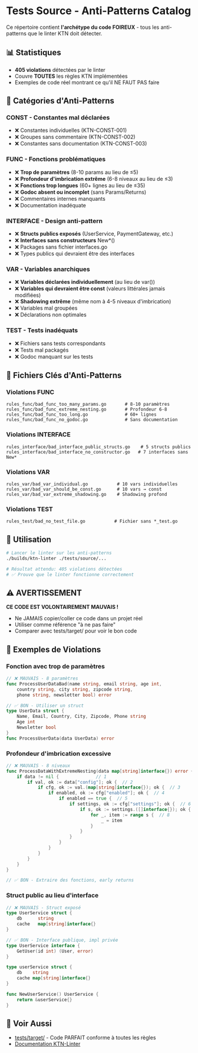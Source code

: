 # Tests Source - Anti-Patterns Catalog

Ce répertoire contient **l'archétype du code FOIREUX** - tous les anti-patterns que le linter KTN doit détecter.

## 📊 Statistiques

- **405 violations** détectées par le linter
- Couvre **TOUTES** les règles KTN implémentées
- Exemples de code réel montrant ce qu'il NE FAUT PAS faire

## 🔴 Catégories d'Anti-Patterns

### CONST - Constantes mal déclarées
- ❌ Constantes individuelles (KTN-CONST-001)
- ❌ Groupes sans commentaire (KTN-CONST-002)
- ❌ Constantes sans documentation (KTN-CONST-003)

### FUNC - Fonctions problématiques
- ❌ **Trop de paramètres** (8-10 params au lieu de ≤5)
- ❌ **Profondeur d'imbrication extrême** (6-8 niveaux au lieu de ≤3)
- ❌ **Fonctions trop longues** (60+ lignes au lieu de ≤35)
- ❌ **Godoc absent ou incomplet** (sans Params/Returns)
- ❌ Commentaires internes manquants
- ❌ Documentation inadéquate

### INTERFACE - Design anti-pattern
- ❌ **Structs publics exposés** (UserService, PaymentGateway, etc.)
- ❌ **Interfaces sans constructeurs** New*()
- ❌ Packages sans fichier interfaces.go
- ❌ Types publics qui devraient être des interfaces

### VAR - Variables anarchiques
- ❌ **Variables déclarées individuellement** (au lieu de var())
- ❌ **Variables qui devraient être const** (valeurs littérales jamais modifiées)
- ❌ **Shadowing extrême** (même nom à 4-5 niveaux d'imbrication)
- ❌ Variables mal groupées
- ❌ Déclarations non optimales

### TEST - Tests inadéquats
- ❌ Fichiers sans tests correspondants
- ❌ Tests mal packagés
- ❌ Godoc manquant sur les tests

## 📁 Fichiers Clés d'Anti-Patterns

### Violations FUNC
```
rules_func/bad_func_too_many_params.go       # 8-10 paramètres
rules_func/bad_func_extreme_nesting.go       # Profondeur 6-8
rules_func/bad_func_too_long.go              # 60+ lignes
rules_func/bad_func_no_godoc.go              # Sans documentation
```

### Violations INTERFACE
```
rules_interface/bad_interface_public_structs.go    # 5 structs publics
rules_interface/bad_interface_no_constructor.go   # 7 interfaces sans New*
```

### Violations VAR
```
rules_var/bad_var_individual.go           # 10 vars individuelles
rules_var/bad_var_should_be_const.go      # 10 vars → const
rules_var/bad_var_extreme_shadowing.go    # Shadowing profond
```

### Violations TEST
```
rules_test/bad_no_test_file.go           # Fichier sans *_test.go
```

## 🎯 Utilisation

```bash
# Lancer le linter sur les anti-patterns
./builds/ktn-linter ./tests/source/...

# Résultat attendu: 405 violations détectées
# ✅ Prouve que le linter fonctionne correctement
```

## ⚠️ AVERTISSEMENT

**CE CODE EST VOLONTAIREMENT MAUVAIS !**

- Ne JAMAIS copier/coller ce code dans un projet réel
- Utiliser comme référence "à ne pas faire"
- Comparer avec tests/target/ pour voir le bon code

## 📖 Exemples de Violations

### Fonction avec trop de paramètres
```go
// ❌ MAUVAIS - 8 paramètres
func ProcessUserDataBad(name string, email string, age int,
    country string, city string, zipcode string,
    phone string, newsletter bool) error

// ✅ BON - Utiliser un struct
type UserData struct {
    Name, Email, Country, City, Zipcode, Phone string
    Age int
    Newsletter bool
}
func ProcessUserData(data UserData) error
```

### Profondeur d'imbrication excessive
```go
// ❌ MAUVAIS - 8 niveaux
func ProcessDataWithExtremeNesting(data map[string]interface{}) error {
    if data != nil {              // 1
        if val, ok := data["config"]; ok {  // 2
            if cfg, ok := val.(map[string]interface{}); ok {  // 3
                if enabled, ok := cfg["enabled"]; ok {  // 4
                    if enabled == true {  // 5
                        if settings, ok := cfg["settings"]; ok {  // 6
                            if s, ok := settings.([]interface{}); ok {  // 7
                                for _, item := range s {  // 8
                                    _ = item
                                }
                            }
                        }
                    }
                }
            }
        }
    }
}

// ✅ BON - Extraire des fonctions, early returns
```

### Struct public au lieu d'interface
```go
// ❌ MAUVAIS - Struct exposé
type UserService struct {
    db      string
    cache   map[string]interface{}
}

// ✅ BON - Interface publique, impl privée
type UserService interface {
    GetUser(id int) (User, error)
}

type userService struct {
    db    string
    cache map[string]interface{}
}

func NewUserService() UserService {
    return &userService{}
}
```

## 🔗 Voir Aussi

- [tests/target/](../target/) - Code PARFAIT conforme à toutes les règles
- [Documentation KTN-Linter](../../README.md)
